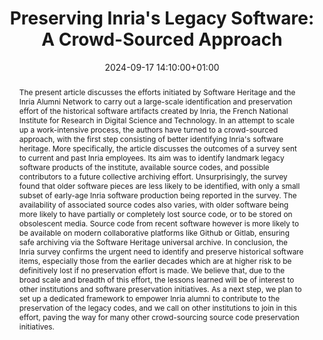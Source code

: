 ---
abstract: "The present article discusses the efforts initiated by Software Heritage
  and the Inria Alumni Network to carry out a large-scale identification and preservation
  effort of the historical software artifacts created by Inria, the French National
  Institute for Research in Digital Science and Technology. In an attempt to scale
  up a work-intensive process, the authors have turned to a crowd-sourced approach,
  with the first step consisting of better identifying Inria's software heritage.
  \nMore specifically, the article discusses the outcomes of a survey sent to current
  and past Inria employees. Its aim was to identify landmark legacy software products
  of the institute, available source codes, and possible contributors to a future
  collective archiving effort. \nUnsurprisingly, the survey found that older software
  pieces are less likely to be identified, with only a small subset of early-age Inria
  software production being reported in the survey. The availability of associated
  source codes also varies, with older software being more likely to have partially
  or completely lost source code, or to be stored on obsolescent media. Source code
  from recent software however is more likely to be available on modern collaborative
  platforms like Github or Gitlab, ensuring safe archiving via the Software Heritage
  universal archive.\nIn conclusion, the Inria survey confirms the urgent need to
  identify and preserve historical software items, especially those from the earlier
  decades which are at higher risk to be definitively lost if no preservation effort
  is made. We believe that, due to the broad scale and breadth of this effort, the
  lessons learned will be of interest to other institutions and software preservation
  initiatives.\nAs a next step, we plan to set up a dedicated framework to empower
  Inria alumni to contribute to the preservation of the legacy codes, and we call
  on other institutions to join in this effort, paving the way for many other crowd-sourcing
  source code preservation initiatives."
creators:
- Mathilde Fichen
date: 2024-09-17 14:10:00+01:00
document_url: https://ipres2024.pubpub.org/pub/hdap1420/download/pdf
grand_parent: iPRES
institutions: []
keywords:
- governance, resourcing, and management for dp
- scaling up
landing_page_url: https://ipres2024.pubpub.org/pub/hdap1420/
language: eng
layout: publication
license: Creative Commons Attribution 4.0 (CC-BY-4.0)
notes_url: https://docs.google.com/document/d/1bukG4bEvICUzC-Fp3KAcHmq2wRuqU8x67PRAuX-RwR4/
parent: iPRES 2024
publication_type: paper
size: null
slides_url: ''
source_name: iPRES
stream_url: https://www.archief.vlaanderen.be/archief/records/dossiers/5acb210228ce4315ae650812d056a482329eb83ed2dc42398a51505dc153be81/documents/34ffa848513a49b58e2aa3536113622690d1c56176a14334a332f184acbb8e29
title: 'Preserving Inria''s Legacy Software: A Crowd-Sourced Approach'
year: 2024
---